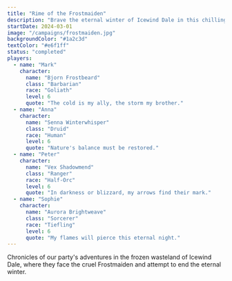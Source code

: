 ```yaml
---
title: "Rime of the Frostmaiden"
description: "Brave the eternal winter of Icewind Dale in this chilling arctic adventure"
startDate: 2024-03-01
image: "/campaigns/frostmaiden.jpg"
backgroundColor: "#1a2c3d"
textColor: "#e6f1ff"
status: "completed"
players:
  - name: "Mark"
    character:
      name: "Bjorn Frostbeard"
      class: "Barbarian"
      race: "Goliath"
      level: 6
      quote: "The cold is my ally, the storm my brother."
  - name: "Anna"
    character:
      name: "Senna Winterwhisper"
      class: "Druid"
      race: "Human"
      level: 6
      quote: "Nature's balance must be restored."
  - name: "Peter"
    character:
      name: "Vex Shadowmend"
      class: "Ranger"
      race: "Half-Orc"
      level: 6
      quote: "In darkness or blizzard, my arrows find their mark."
  - name: "Sophie"
    character:
      name: "Aurora Brightweave"
      class: "Sorcerer"
      race: "Tiefling"
      level: 6
      quote: "My flames will pierce this eternal night."
---
```


Chronicles of our party's adventures in the frozen wasteland of Icewind Dale, where they face the cruel Frostmaiden and attempt to end the eternal winter.